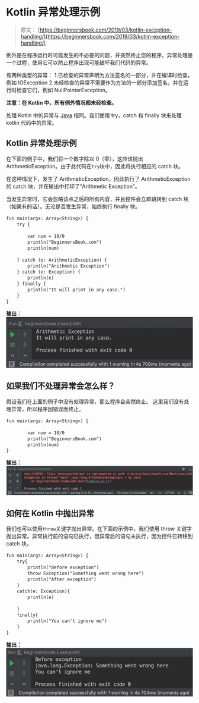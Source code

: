 # Kotlin 异常处理示例

> 原文： [https://beginnersbook.com/2019/03/kotlin-exception-handling/](https://beginnersbook.com/2019/03/kotlin-exception-handling/)

例外是在程序运行时可能发生的不必要的问题，并突然终止您的程序。异常处理是一个过程，使用它可以防止程序出现可能破坏我们代码的异常。

有两种类型的异常：
1.已检查的异常声明为方法签名的一部分，并在编译时检查，例如 IOException
2.未经检查的异常不需要作为方法的一部分添加签名，并在运行时检查它们，例如 NullPointerException。

**注意：在 Kotlin 中，所有例外情况都未经检查。**

处理 Kotlin 中的异常与 [Java](https://beginnersbook.com/2013/04/java-exception-handling/) 相同。我们使用 try，catch 和 finally 块来处理 kotlin 代码中的异常。

## Kotlin 异常处理示例

在下面的例子中，我们将一个数字除以 0（零），这应该抛出 ArithmeticException。由于此代码在`try`块中，因此将执行相应的 catch 块。

在这种情况下，发生了 ArithmeticException，因此执行了 ArithmeticException 的 catch 块，并在输出中打印了“Arithmetic Exception”。

当发生异常时，它会忽略该点之后的所有内容，并且控件会立即跳转到 catch 块（如果有的话）。无论是否发生异常，始终执行 finally 块。

```
fun main(args: Array<String>) {
    try {

        var num = 10/0
        println("BeginnersBook.com")
        println(num)

    } catch (e: ArithmeticException) {
        println("Arithmetic Exception")
    } catch (e: Exception) {
        println(e)
    } finally {
        println("It will print in any case.")
    }
}
```

**输出：**
![Kotlin exception handling](img/dd822ceebef78c4a3a8430bc409dd0be.jpg)

## 如果我们不处理异常会怎么样？

假设我们在上面的例子中没有处理异常，那么程序会突然终止。
这里我们没有处理异常，所以程序因错误而终止。

```
fun main(args: Array<String>) {

        var num = 10/0
        println("BeginnersBook.com")
        println(num)
}
```

**输出：**
![Kotlin exception handling error when we don't handle them](img/44e635d7ef32004d155532fd8e2284ac.jpg)

## 如何在 Kotlin 中抛出异常

我们也可以使用`throw`关键字抛出异常。在下面的示例中，我们使用 throw 关键字抛出异常。异常执行前的语句已执行，但异常后的语句未执行，因为控件已转移到 catch 块。

```
fun main(args: Array<String>) {
    try{
        println("Before exception")
        throw Exception("Something went wrong here")
        println("After exception")
    }
    catch(e: Exception){
        println(e)

    }
    finally{
        println("You can't ignore me")
    }
}
```

**输出：**
![Kotlin throw keyword](img/83b3d1d3e45af7d1b5b4a4c24941934e.jpg)